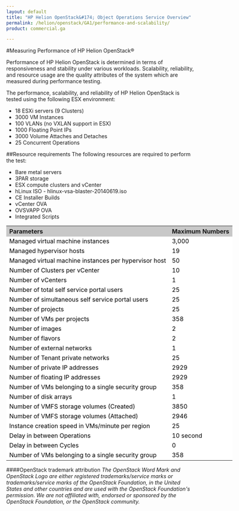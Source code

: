 ```yaml
---
layout: default
title: "HP Helion OpenStack&#174; Object Operations Service Overview"
permalink: /helion/openstack/GA1/performance-and-scalability/
product: commercial.ga

---
```

<!--UNDER REVISION-->

<script>

function PageRefresh {
onLoad="window.refresh"
}

PageRefresh();

</script>

#Measuring Performance of HP Helion OpenStack&reg;

Performance of HP Helion OpenStack is determined in terms of responsiveness and stability under various workloads. Scalability, reliability, and resource usage are the quality attributes of the system which are measured during performance testing. 

 
The performance, scalability, and reliability of HP Helion OpenStack is tested using the following ESX environment:


* 18 ESXi servers (9 Clusters)
* 3000 VM Instances
* 100 VLANs (no VXLAN support in ESX)
* 1000 Floating Point IPs
* 3000 Volume Attaches and Detaches
* 25 Concurrent Operations


##Resource requirements
The following resources are required to perform the test:

* Bare metal servers 
* 3PAR storage
* ESX compute clusters and vCenter
* hLinux ISO - hlinux-vsa-blaster-20140619.iso
* CE Installer Builds
* vCenter OVA
* OVSVAPP OVA
* Integrated Scripts

<table style="text-align: left; vertical-align: top; width:650px;">
<tr style="background-color: #C8C8C8;">
	<th>Parameters</th>
	<th><center>Maximum Numbers</center></th>
    </tr>
<tr style="background-color: white; color: black;">
	<td>Managed virtual machine instances  </td>
	<td>3,000</td>
</tr>
<tr style="background-color: white; color: black;">
	<td>Managed hypervisor hosts 
</td>
	<td>19
</td>
</tr>
<tr style="background-color: white; color: black;">
	<td>Managed virtual machine instances per hypervisor host 
</td>
	<td>50</td>
</tr>
<tr style="background-color: white; color: black;">
	<td>Number of Clusters per vCenter
</td>
	<td>10</td>
</tr>
<tr style="background-color: white; color: black;">
	<td>Number of vCenters
</td>
	<td>1</td>
</tr>
<tr style="background-color: white; color: black;">
	<td>Number of total self service portal users
</td>
	<td>25</td>
</tr>
<tr style="background-color: white; color: black;">
	<td>Number of simultaneous self service portal users 
</td>
	<td>25</td>
</tr>
<tr style="background-color: white; color: black;">
	<td>Number of projects
</td>
	<td>25</td>
</tr><tr style="background-color: white; color: black;">
	<td>Number of VMs per projects
</td>
	<td>358</td>
</tr><tr style="background-color: white; color: black;">
	<td>Number of images
</td>
	<td>2</td>
</tr><tr style="background-color: white; color: black;">
	<td>Number of flavors
</td>
	<td>2</td>
</tr><tr style="background-color: white; color: black;">
	<td>Number of external networks
</td>
	<td>1</td>
</tr><tr style="background-color: white; color: black;">
	<td>Number of Tenant private networks
</td>
	<td>25</td>
</tr>
<tr style="background-color: white; color: black;">
	<td>Number of private IP addresses
</td>
	<td>2929</td>
</tr>
<tr style="background-color: white; color: black;">
	<td>Number of floating IP addresses
</td>
	<td>2929</td>
</tr>
<tr style="background-color: white; color: black;">
	<td>Number of VMs belonging to a single security group
</td>
	<td>358</td>
</tr>
<tr style="background-color: white; color: black;">
	<td>Number of disk arrays
</td>
	<td>1</td>
</tr>
<tr style="background-color: white; color: black;">
	<td>Number of VMFS storage volumes (Created)
</td>
	<td>3850</td>
</tr>
<tr style="background-color: white; color: black;">
	<td>Number of VMFS storage volumes (Attached)
</td>
	<td>2946</td>
</tr>
<tr style="background-color: white; color: black;">
	<td>Instance creation speed in VMs/minute per region
</td>
	<td>25</td>
</tr>
<tr style="background-color: white; color: black;">
	<td>Delay in between Operations
</td>
	<td>10 second </td>
</tr>
<tr style="background-color: white; color: black;">
	<td>Delay in between Cycles
</td>
	<td>0</td>
</tr>
<tr style="background-color: white; color: black;">
	<td>Number of VMs belonging to a single security group
</td>
	<td>358</td>
</tr>
</table>


####OpenStack trademark attribution
*The OpenStack Word Mark and OpenStack Logo are either registered trademarks/service marks or trademarks/service marks of the OpenStack Foundation, in the United States and other countries and are used with the OpenStack Foundation's permission. We are not affiliated with, endorsed or sponsored by the OpenStack Foundation, or the OpenStack community.*




